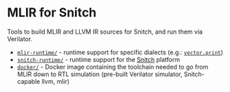 # MLIR for Snitch

Tools to build MLIR and LLVM IR sources for Snitch, and run them via Verilator.

* [`mlir-runtime/`](mlir-runtime/) - runtime support for specific dialects (e.g.: [`vector.print`](https://mlir.llvm.org/docs/Dialects/Vector/#vectorprint-vectorprintop))
* [`snitch-runtime/`](snitch-runtime/) - runtime support for the [Snitch](https://github.com/pulp-platform/snitch) platform
* [`docker/`](docker/) - Docker image containing the toolchain needed to go from MLIR down to RTL simulation (pre-built Verilator simulator, Snitch-capable llvm, mlir)